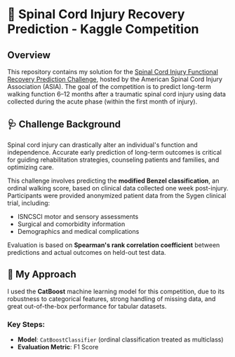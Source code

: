 # 🧠 Spinal Cord Injury Recovery Prediction - Kaggle Competition

## Overview

This repository contains my solution for the [Spinal Cord Injury Functional Recovery Prediction Challenge](https://www.kaggle.com/competitions/spinal-cord-injury-functional-recovery-prediction), hosted by the American Spinal Cord Injury Association (ASIA). The goal of the competition is to predict long-term walking function 6–12 months after a traumatic spinal cord injury using data collected during the acute phase (within the first month of injury).

## 🩺 Challenge Background

Spinal cord injury can drastically alter an individual's function and independence. Accurate early prediction of long-term outcomes is critical for guiding rehabilitation strategies, counseling patients and families, and optimizing care.

This challenge involves predicting the **modified Benzel classification**, an ordinal walking score, based on clinical data collected one week post-injury. Participants were provided anonymized patient data from the Sygen clinical trial, including:

- ISNCSCI motor and sensory assessments
- Surgical and comorbidity information
- Demographics and medical complications

Evaluation is based on **Spearman's rank correlation coefficient** between predictions and actual outcomes on held-out test data.

## 🧠 My Approach

I used the **CatBoost** machine learning model for this competition, due to its robustness to categorical features, strong handling of missing data, and great out-of-the-box performance for tabular datasets.

### Key Steps:
- **Model**: `CatBoostClassifier` (ordinal classification treated as multiclass)
- **Evaluation Metric**: F1 Score

